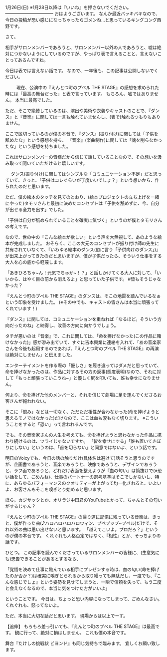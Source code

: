 1月26日(日) ※1月28日以降は『いいね』を押さないでください。
━━━━━━━━━━━
おはようございます。
なんか最近バッキバキなので、今日の投稿が恐い感じになっちゃったらゴメンね…と思っているキングコング西野です。

さて。

相手がサロンメンバーであろうと、サロンメンバー以外の人であろうと、嘘は絶対につかないようにしているのですが、やっぱり表で言えることと、言えないことってあるんですね。

今日は表では言えない話です。
なので、一年後も、この記事は公開しないでください。

　
　
現在、公演中の『えんとつ町のプペル THE STAGE』の感想を求められた時には「最高の舞台だった」と表で言っています。
もちろん、嘘ではありません。
本当に最高でした。

ただ、そこで絶賛しているのは、演出や美術や衣装やキャストのことで、『ダンス』と『音楽』に関しては一言も触れていませんし、(表で)触れるつもりもありません。

ここで区切っているのが僕の本音で、『ダンス』(振り付け)に関しては「子供を舐めたな」という感想を持ち、
『音楽』(楽曲制作)に関しては「魂を削らなかったな」という感想を持ちました。

これはサロンメンバーの皆様だから信じて話していることなので、その想いを汲み取って聞いていただけると嬉しいです。

　
ダンス(振り付け)に関してはシンプルな「コミュニケーション不足」だと思っていて、きっと、「子供はコレぐらいが丁度いいでしょ？」という想いから、作られたのだと思います。

ただ、僕の絵本のタッチを見てのとおり、(絵本プロジェクトの立ち上げを一緒にやった)タモリさんと最初に決めたコンセプトは「子供を舐めずに、今、自分が出せる全力を出す」でした。

「子供は自分が舐められていることを確実に気づく」というのが僕とタモリさんの考えです。

なので、世の中の「こんな絵本が欲しい」という声を大無視して、あのような絵本が完成しました。
おそらく、ここの大元のコンセプトが振り付け師の先生に共有されていなくて、『いわゆる絵本のダンス(俗に言う「子供向けのダンス」)』が出来上がってきたのだと思いますが、僕が子供だったら、そういう仕事をする大人を心の底から軽蔑します。

「あきひろちゃ~ん！元気でちゅか~！？」と話しかけてくる大人に対して、「いいから、はやく目の前から消えろよ」と思っていた子供です。
#皆もそうじゃなかった？

『えんとつ町のプペル THE STAGE』のダンスは、そこの地雷を踏んでいるなぁという印象を受けました。
(※その中でも、キャストの皆さんは本当に頑張ってくれています！)

『ダンス』に関しては、コミュニケーションを重ねれば「なるほど。そういう方向だったのね」と納得し、改善の方向に向かうでしょう。

タチが悪いのは『音楽』で、これに関しては、「命を捧げなかった(この作品に賭けなかった)」感が滲み出ていて、すぐに吉本興業に連絡を入れて、「あの音楽家さんを今後も起用するのであれば、『えんとつ町のプペル THE STAGE』の再演は絶対にしません」と伝えました。

エンターテイメントを作る際の「優しさ」を履き違ってはダメだと思っていて、命を捧げなかったのは、作品に対するその方の返事(態度表明)なので、それに対して「もっと頑張っていこうね~」と優しく尻を叩いても、誰も幸せになりません。

何より、命を捧げた他のメンバーと、それを信じて劇場に足を運んでくださるお客さんが報われない。

そこに「恨み」などは一切なく、ただただ相性が合わなかった(命を捧げようと思えるモノではなかった)だけなので、ここは血も涙もなく切ります。
※こういうことをすると「恐い」って言われるんです。

でも、その音楽家さんの人生を考えても、命を捧げようと思わなかった作品に携わり続けるのは、ツライじゃないですか。
「皆を幸せにする」「誰も置いてきぼりにしない」というのは、「首を切らない」と同意ではないよ、という話です。

明日のVoicyでも、今日の話の触りだけ(具体名は避けて)話そうと思うのですが、企画書であろうと、音楽であろうと、映像であろうと、デザインであろうと、ラフ画であろうと、どれだけ表面を整えようが『血の匂い』は筒抜けで(※恐い話をして、ごめんね)、仕事のパートナーの選考基準はそこでしかないし、特に、あらゆるパフォーマンスのクオリティーが上がって均一化されると、いよいよ、お客さんもそこを嗅ぎとり始めると思います。

ほら。カジサックとか、オリラジ中田君のYouTubeとかって、ちゃんとその匂いがするじゃん？　

『えんとつ町のプペル THE STAGE』の帰り道に記憶に残っている音楽は、きっと、僕が作った曲(♪ハロハロハロハロウィン、プペプップ~プペル)だけで、それ以外の曲は思い出せないと思います。
「越えてこいよ。プロだろ？」というのが僕の本音です。
くれぐれも人格否定ではなく、『相性』とか、そっちよりの話です。

ひとつ。
この記事を読んでくださっているサロンメンバーの皆様に、(生意気にも)忠告できることがあるとするなら、

「覚悟を決めて仕事に臨んでいる相手にプレゼンする時は、血の匂い(命を捧げたのか否か？)は確実に嗅ぎとられるから取り繕っても無駄だし、一度でも、『こんな感じでしょ』という姿勢を見せてしまうと、一瞬で信頼を失って、もう二度と会えなくなるので、本当に気をつけた方がいいよ」

ということです。
今日は、ちょっと恐い内容になってしまって、ごめんなさい。くれぐれも、怒ってないよ。

ただ、本当に大切な話だと思います。
現場からは以上でーす。

【追伸】
もろもろ差っ引いても、『えんとつ町のプペル THE STAGE』は最高です。
観に行って、絶対に損はしません。
これも僕の本音です。

舞台『たけしの挑戦状 ビヨンド』も同じ気持ちで臨みます。
宜しくお願い致します。
